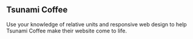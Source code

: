 ## Tsunami Coffee
Use your knowledge of relative units and responsive web design to help Tsunami Coffee make their website come to life.